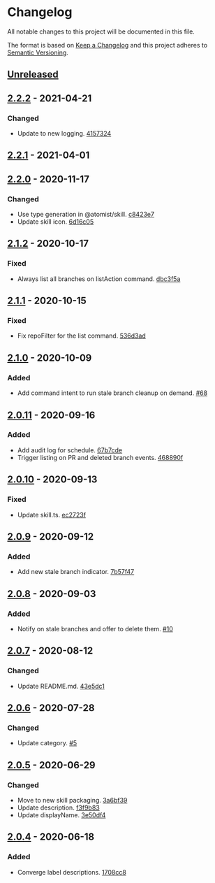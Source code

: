 # Changelog

All notable changes to this project will be documented in this file.

The format is based on [Keep a Changelog](http://keepachangelog.com/)
and this project adheres to [Semantic Versioning](http://semver.org/).

## [Unreleased](https://github.com/atomist-skills/github-branch-deletion-skill/compare/2.2.2...HEAD)

## [2.2.2](https://github.com/atomist-skills/github-branch-deletion-skill/compare/2.2.1...2.2.2) - 2021-04-21

### Changed

-   Update to new logging. [4157324](https://github.com/atomist-skills/github-branch-deletion-skill/commit/4157324c1af44d9bc04131b5062bd8bbf963f6ee)

## [2.2.1](https://github.com/atomist-skills/github-branch-deletion-skill/compare/2.2.0...2.2.1) - 2021-04-01

## [2.2.0](https://github.com/atomist-skills/github-branch-deletion-skill/compare/2.1.2...2.2.0) - 2020-11-17

### Changed

-   Use type generation in @atomist/skill. [c8423e7](https://github.com/atomist-skills/github-branch-deletion-skill/commit/c8423e748fb34cc17e65ef98c77377d9ddcbc136)
-   Update skill icon. [6d16c05](https://github.com/atomist-skills/github-branch-deletion-skill/commit/6d16c05a41e9e4ffed359b08388b9eb525ec2e78)

## [2.1.2](https://github.com/atomist-skills/github-branch-deletion-skill/compare/2.1.1...2.1.2) - 2020-10-17

### Fixed

-   Always list all branches on listAction command. [dbc3f5a](https://github.com/atomist-skills/github-branch-deletion-skill/commit/dbc3f5a56234f31e3bc567c64397905256dc6a69)

## [2.1.1](https://github.com/atomist-skills/github-branch-deletion-skill/compare/2.1.0...2.1.1) - 2020-10-15

### Fixed

-   Fix repoFilter for the list command. [536d3ad](https://github.com/atomist-skills/github-branch-deletion-skill/commit/536d3add764684d92e5bdb9abf8e7ddec443737f)

## [2.1.0](https://github.com/atomist-skills/github-branch-deletion-skill/compare/2.0.11...2.1.0) - 2020-10-09

### Added

-   Add command intent to run stale branch cleanup on demand. [#68](https://github.com/atomist-skills/github-branch-deletion-skill/issues/68)

## [2.0.11](https://github.com/atomist-skills/github-branch-deletion-skill/compare/2.0.10...2.0.11) - 2020-09-16

### Added

-   Add audit log for schedule. [67b7cde](https://github.com/atomist-skills/github-branch-deletion-skill/commit/67b7cde1493eb96c31e254eabde22512b06a243c)
-   Trigger listing on PR and deleted branch events. [468890f](https://github.com/atomist-skills/github-branch-deletion-skill/commit/468890ff6db4bb36096cdbcdddc4a4c075480004)

## [2.0.10](https://github.com/atomist-skills/github-branch-deletion-skill/compare/2.0.9...2.0.10) - 2020-09-13

### Fixed

-   Update skill.ts. [ec2723f](https://github.com/atomist-skills/github-branch-deletion-skill/commit/ec2723f8b5849321b55ecabc715313a800f81270)

## [2.0.9](https://github.com/atomist-skills/github-branch-deletion-skill/compare/2.0.8...2.0.9) - 2020-09-12

### Added

-   Add new stale branch indicator. [7b57f47](https://github.com/atomist-skills/github-branch-deletion-skill/commit/7b57f47095cd9ca4425440b8d40d2dacf34644f9)

## [2.0.8](https://github.com/atomist-skills/github-branch-deletion-skill/compare/2.0.7...2.0.8) - 2020-09-03

### Added

-   Notify on stale branches and offer to delete them. [#10](https://github.com/atomist-skills/github-branch-deletion-skill/issues/10)

## [2.0.7](https://github.com/atomist-skills/github-branch-deletion-skill/compare/2.0.6...2.0.7) - 2020-08-12

### Changed

-   Update README.md. [43e5dc1](https://github.com/atomist-skills/github-branch-deletion-skill/commit/43e5dc1e2163bfb31c8d4f855a33fd237367081d)

## [2.0.6](https://github.com/atomist-skills/github-branch-deletion-skill/compare/2.0.5...2.0.6) - 2020-07-28

### Changed

-   Update category. [#5](https://github.com/atomist-skills/github-branch-deletion-skill/issues/5)

## [2.0.5](https://github.com/atomist-skills/github-branch-deletion-skill/compare/2.0.4...2.0.5) - 2020-06-29

### Changed

-   Move to new skill packaging. [3a6bf39](https://github.com/atomist-skills/github-branch-deletion-skill/commit/3a6bf39491545e341d7ea24d6fcf399b494a0c1e)
-   Update description. [f3f9b83](https://github.com/atomist-skills/github-branch-deletion-skill/commit/f3f9b83f4452fd6c2ac0d06d9d2d565331ba3204)
-   Update displayName. [3e50df4](https://github.com/atomist-skills/github-branch-deletion-skill/commit/3e50df4e88bbd3fc145e5d79ec8030598dbe15cd)

## [2.0.4](https://github.com/atomist-skills/github-branch-deletion-skill/tree/2.0.4) - 2020-06-18

### Added

-   Converge label descriptions. [1708cc8](https://github.com/atomist-skills/github-branch-deletion-skill/commit/1708cc81516df44def7a5a908b58842803c68657)
